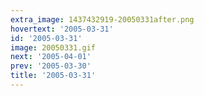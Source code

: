 ```yaml
---
extra_image: 1437432919-20050331after.png
hovertext: '2005-03-31'
id: '2005-03-31'
image: 20050331.gif
next: '2005-04-01'
prev: '2005-03-30'
title: '2005-03-31'
---
```

